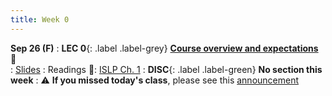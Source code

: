 ```yaml
---
title: Week 0 
---
```



**Sep 26 (F)**
: **LEC 0**{: .label .label-grey} [**Course overview and expectations**](https://podcast.ucsd.edu/watch/fa25/cogs109_b00) 🎥  
    : [Slides](https://canvas.ucsd.edu/courses/68350/files/16049114?module_item_id=2972836)
: Readings 📖: [ISLP Ch. 1](https://www.statlearning.com/)
: **DISC**{: .label .label-green} **No section this week** 
: ⚠️ **If you missed today's class**, please see this [announcement](https://canvas.ucsd.edu/courses/68350/discussion_topics/976095?is_announcement=true)
